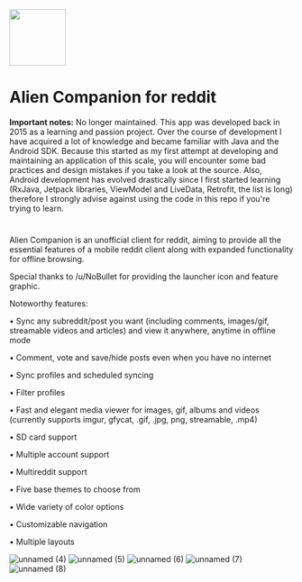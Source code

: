 <img src="https://user-images.githubusercontent.com/12243239/159680709-cf6b94e9-dfb2-4c6f-8e11-66b94458c2ff.png" width="100" height="100">

# Alien Companion for reddit

**Important notes:** No longer maintained. This app was developed back in 2015 as a learning and passion project. Over the course of development I have acquired a lot of
knowledge and became familiar with Java and the Android SDK. Because this started as my first attempt at developing and maintaining an application of this scale, you
will encounter some bad practices and design mistakes if you take a look at the source. Also, Android development has evolved drastically since I first started learning (RxJava, Jetpack libraries, ViewModel and LiveData, Retrofit, the list is long) therefore I strongly advise against using the code in this repo if you're trying to learn.

#

Alien Companion is an unofficial client for reddit, aiming to provide all the essential features of a mobile reddit client along with expanded functionality for offline browsing.

Special thanks to /u/NoBullet for providing the launcher icon and feature graphic.

Noteworthy features:

&bull; Sync any subreddit/post you want (including comments, images/gif, streamable videos and articles) and view it anywhere, anytime in offline mode

&bull; Comment, vote and save/hide posts even when you have no internet

&bull; Sync profiles and scheduled syncing

&bull; Filter profiles

&bull; Fast and elegant media viewer for images, gif, albums and videos (currently supports imgur, gfycat, .gif, .jpg, png, streamable, .mp4)

&bull; SD card support

&bull; Multiple account support

&bull; Multireddit support

&bull; Five base themes to choose from

&bull; Wide variety of color options

&bull; Customizable navigation

&bull; Multiple layouts

![unnamed (4)](https://user-images.githubusercontent.com/12243239/159680728-032cf705-c37f-4053-9a0d-0338c86e1f62.png)
![unnamed (5)](https://user-images.githubusercontent.com/12243239/159680740-787f26d1-1297-4f43-a43e-8fbc5f1e7d08.png)
![unnamed (6)](https://user-images.githubusercontent.com/12243239/159680748-355b0727-466e-42f6-87f6-0328fe744349.png)
![unnamed (7)](https://user-images.githubusercontent.com/12243239/159680764-2ed6524b-cb0f-4bca-bc94-86a462b65ec3.png)
![unnamed (8)](https://user-images.githubusercontent.com/12243239/159680777-b42f9758-a28f-447f-8d2e-3c54b129fb95.png)
